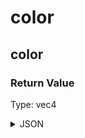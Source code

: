 # color

## color


### Return Value

  Type: vec4

<details><summary>JSON</summary>

```
{
  "Type": "color",
  "Name": "color",
  "Value": "0.0 0.0 0.0 0.0",
  "Category": 6,
  "InputPins": [],
  "OutputPins": [
    {
      "Id": "",
      "Type": "vec4"
    }
  ]
}
```

</details>

